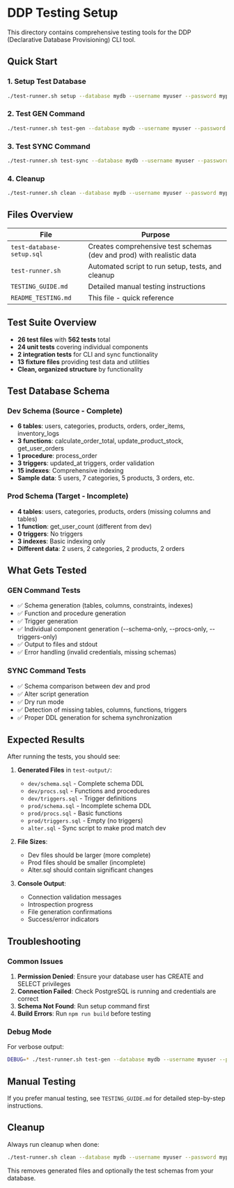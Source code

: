 # DDP Testing Setup

This directory contains comprehensive testing tools for the DDP (Declarative Database Provisioning) CLI tool.

## Quick Start

### 1. Setup Test Database

```bash
./test-runner.sh setup --database mydb --username myuser --password mypass
```

### 2. Test GEN Command

```bash
./test-runner.sh test-gen --database mydb --username myuser --password mypass
```

### 3. Test SYNC Command

```bash
./test-runner.sh test-sync --database mydb --username myuser --password mypass
```

### 4. Cleanup

```bash
./test-runner.sh clean --database mydb --username myuser --password mypass
```

## Files Overview

| File                      | Purpose                                                               |
| ------------------------- | --------------------------------------------------------------------- |
| `test-database-setup.sql` | Creates comprehensive test schemas (dev and prod) with realistic data |
| `test-runner.sh`          | Automated script to run setup, tests, and cleanup                     |
| `TESTING_GUIDE.md`        | Detailed manual testing instructions                                  |
| `README_TESTING.md`       | This file - quick reference                                           |

## Test Suite Overview

- **26 test files** with **562 tests** total
- **24 unit tests** covering individual components
- **2 integration tests** for CLI and sync functionality
- **13 fixture files** providing test data and utilities
- **Clean, organized structure** by functionality

## Test Database Schema

### Dev Schema (Source - Complete)

- **6 tables**: users, categories, products, orders, order_items, inventory_logs
- **3 functions**: calculate_order_total, update_product_stock, get_user_orders
- **1 procedure**: process_order
- **3 triggers**: updated_at triggers, order validation
- **15 indexes**: Comprehensive indexing
- **Sample data**: 5 users, 7 categories, 5 products, 3 orders, etc.

### Prod Schema (Target - Incomplete)

- **4 tables**: users, categories, products, orders (missing columns and tables)
- **1 function**: get_user_count (different from dev)
- **0 triggers**: No triggers
- **3 indexes**: Basic indexing only
- **Different data**: 2 users, 2 categories, 2 products, 2 orders

## What Gets Tested

### GEN Command Tests

- ✅ Schema generation (tables, columns, constraints, indexes)
- ✅ Function and procedure generation
- ✅ Trigger generation
- ✅ Individual component generation (--schema-only, --procs-only, --triggers-only)
- ✅ Output to files and stdout
- ✅ Error handling (invalid credentials, missing schemas)

### SYNC Command Tests

- ✅ Schema comparison between dev and prod
- ✅ Alter script generation
- ✅ Dry run mode
- ✅ Detection of missing tables, columns, functions, triggers
- ✅ Proper DDL generation for schema synchronization

## Expected Results

After running the tests, you should see:

1. **Generated Files** in `test-output/`:
   - `dev/schema.sql` - Complete schema DDL
   - `dev/procs.sql` - Functions and procedures
   - `dev/triggers.sql` - Trigger definitions
   - `prod/schema.sql` - Incomplete schema DDL
   - `prod/procs.sql` - Basic functions
   - `prod/triggers.sql` - Empty (no triggers)
   - `alter.sql` - Sync script to make prod match dev

2. **File Sizes**:
   - Dev files should be larger (more complete)
   - Prod files should be smaller (incomplete)
   - Alter.sql should contain significant changes

3. **Console Output**:
   - Connection validation messages
   - Introspection progress
   - File generation confirmations
   - Success/error indicators

## Troubleshooting

### Common Issues

1. **Permission Denied**: Ensure your database user has CREATE and SELECT privileges
2. **Connection Failed**: Check PostgreSQL is running and credentials are correct
3. **Schema Not Found**: Run setup command first
4. **Build Errors**: Run `npm run build` before testing

### Debug Mode

For verbose output:

```bash
DEBUG=* ./test-runner.sh test-gen --database mydb --username myuser --password mypass
```

## Manual Testing

If you prefer manual testing, see `TESTING_GUIDE.md` for detailed step-by-step instructions.

## Cleanup

Always run cleanup when done:

```bash
./test-runner.sh clean --database mydb --username myuser --password mypass
```

This removes generated files and optionally the test schemas from your database.
